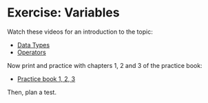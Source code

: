 # Exercise: Variables

Watch these videos for an introduction to the topic:

- [Data Types](https://www.youtube.com/embed/luDPUSmTcPc?autoplay=1&rel=0)
- [Operators](https://www.youtube.com/embed/f1xZf4iJDWE?autoplay=1&rel=0)

Now print and practice with chapters 1, 2 and 3 of the practice book:

- [Practice book 1, 2, 3]()

Then, plan a test.
